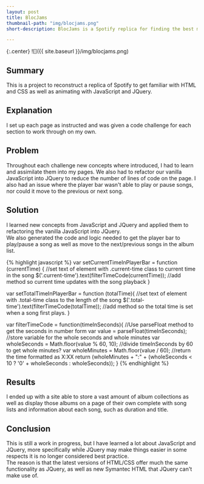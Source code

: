 ```yaml
---
layout: post
title: BlocJams
thumbnail-path: "img/blocjams.png"
short-description: BlocJams is a Spotify replica for finding the best music and listening to it online.

---
```


{:.center}
![]({{ site.baseurl }}/img/blocjams.png)

## Summary

This is a project to reconstruct a replica of Spotify to get familiar with HTML and CSS as well as animating with JavaScript and JQuery.

## Explanation

I set up each page as instructed and was given a code challenge for each section to work through on my own.

## Problem

Throughout each challenge new concepts where introduced, I had to learn and assimilate them into my pages.  We also had to refactor our vanilla JavaScript into JQuery to reduce the number of lines of code on the page.  I also had an issue where the player bar wasn't able to play or pause songs, nor could it move to the previous or next song.  

## Solution

I learned new concepts from JavaScript and JQuery and applied them to refactoring the vanilla JavaScript into JQuery.  
We also generated the code and logic needed to get the player bar to play/pause a song as well as move to the next/previous songs in the album list.

{% highlight javascript %}
var setCurrentTimeInPlayerBar = function (currentTime) {
    //set text of element with .current-time class to current time in the song
    $('.current-time').text(filterTimeCode(currentTime));
    //add method so current time updates with the song playback
  }

  var setTotalTimeInPlayerBar = function (totalTime){
    //set text of element with .total-time class to the length of the song
    $('.total-time').text(filterTimeCode(totalTime));
    //add method so the total time is set when a song first plays.
  }

  var filterTimeCode = function(timeInSeconds){
    //Use parseFloat method to get the seconds in number form
    var value = parseFloat(timeInSeconds);
    //store variable for the whole seconds and whole minutes
    var wholeSeconds = Math.floor(value % 60, 10);
    //divide timeInSeconds by 60 to get whole minutes?
    var wholeMinutes = Math.floor(value / 60);
    //return the time formatted as X:XX
    return (wholeMinutes + ":" + (wholeSeconds < 10 ? '0' + wholeSeconds : wholeSeconds));
  }
  {% endhighlight %}

## Results

I ended up with a site able to store a vast amount of album collections as well as display those albums on a page of their own complete with song lists and information about each song, such as duration and title.

## Conclusion

This is still a work in progress, but I have learned a lot about JavaScript and JQuery, more specifically while JQuery may make things easier in some respects it is no longer considered best practice.  
The reason is that the latest versions of HTML/CSS offer much the same functionality as JQuery, as well as new Symantec HTML that JQuery can't make use of.
